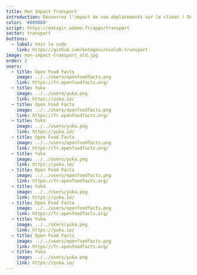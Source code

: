 ```yaml
---
title: Mon Impact Transport
introduction: Découvrez l'impact de vos déplacements sur le climat ! Des données ouvertes pour une mobilité moins émettrice en CO2.
color: '#800080'
script: https://datagir.ademe.fr/apps/transport
sector: transport
buttons:
  - label: Voir le code
    link: https://github.com/betagouv/ecolab-transport
image: mon-impact-transport_old.jpg
order: 2
users:
  - title: Open Food Facts
    image: ../../users/openfoodfacts.png
    link: https://fr.openfoodfacts.org/
  - title: Yuka
    image: ../../users/yuka.png
    link: https://yuka.io/
  - title: Open Food Facts
    image: ../../users/openfoodfacts.png
    link: https://fr.openfoodfacts.org/
  - title: Yuka
    image: ../../users/yuka.png
    link: https://yuka.io/
  - title: Open Food Facts
    image: ../../users/openfoodfacts.png
    link: https://fr.openfoodfacts.org/
  - title: Yuka
    image: ../../users/yuka.png
    link: https://yuka.io/
  - title: Open Food Facts
    image: ../../users/openfoodfacts.png
    link: https://fr.openfoodfacts.org/
  - title: Yuka
    image: ../../users/yuka.png
    link: https://yuka.io/
  - title: Open Food Facts
    image: ../../users/openfoodfacts.png
    link: https://fr.openfoodfacts.org/
  - title: Yuka
    image: ../../users/yuka.png
    link: https://yuka.io/
  - title: Open Food Facts
    image: ../../users/openfoodfacts.png
    link: https://fr.openfoodfacts.org/
  - title: Yuka
    image: ../../users/yuka.png
    link: https://yuka.io/
---
```

